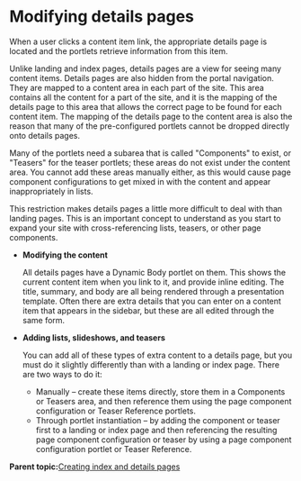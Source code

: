 # Modifying details pages

When a user clicks a content item link, the appropriate details page is located and the portlets retrieve information from this item.

Unlike landing and index pages, details pages are a view for seeing many content items. Details pages are also hidden from the portal navigation. They are mapped to a content area in each part of the site. This area contains all the content for a part of the site, and it is the mapping of the details page to this area that allows the correct page to be found for each content item. The mapping of the details page to the content area is also the reason that many of the pre-configured portlets cannot be dropped directly onto details pages.

Many of the portlets need a subarea that is called "Components" to exist, or "Teasers" for the teaser portlets; these areas do not exist under the content area. You cannot add these areas manually either, as this would cause page component configurations to get mixed in with the content and appear inappropriately in lists.

This restriction makes details pages a little more difficult to deal with than landing pages. This is an important concept to understand as you start to expand your site with cross-referencing lists, teasers, or other page components.

-   **Modifying the content**

    All details pages have a Dynamic Body portlet on them. This shows the current content item when you link to it, and provide inline editing. The title, summary, and body are all being rendered through a presentation template. Often there are extra details that you can enter on a content item that appears in the sidebar, but these are all edited through the same form.


-   **Adding lists, slideshows, and teasers**

    You can add all of these types of extra content to a details page, but you must do it slightly differently than with a landing or index page. There are two ways to do it:

    -   Manually – create these items directly, store them in a Components or Teasers area, and then reference them using the page component configuration or Teaser Reference portlets.
    -   Through portlet instantiation – by adding the component or teaser first to a landing or index page and then referencing the resulting page component configuration or teaser by using a page component configuration portlet or Teaser Reference.

**Parent topic:**[Creating index and details pages](../ctc/ctc_design_qs_idx.md)

